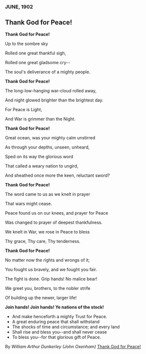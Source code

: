### JUNE, 1902
## Thank God for Peace!

**Thank God for Peace!**

Up to the sombre sky

Rolled one great thankful sigh,

Rolled one great gladsome cry--

The soul's deliverance of a mighty people.

**Thank God for Peace!**

The long-low-hanging war-cloud rolled away,

And night glowed brighter than the brightest day.

For Peace is Light,

And War is grimmer than the Night.

**Thank God for Peace!**

Great ocean, was your mighty calm unstirred

As through your depths, unseen, unheard,

Sped on its way the glorious word

That called a weary nation to ungird,

And sheathed once more the keen, reluctant sword?

**Thank God for Peace!**

The word came to us as we knelt in prayer

That wars might cease.

Peace found us on our knees, and prayer for Peace

Was changed to prayer of deepest thankfulness.

We knelt in War, we rose in Peace to bless

Thy grace, Thy care, Thy tenderness.

**Thank God for Peace!**

No matter now the rights and wrongs of it;

You fought us bravely, and we fought you fair.

The fight is done. Grip hands! No malice bear!

We greet you, brothers, to the nobler strife

Of building up the newer, larger life!

**Join hands! Join hands! Ye nations of the stock!**
- And make henceforth a mighty Trust for Peace.
- A great enduring peace that shall withstand
- The shocks of time and circumstance; and every land
- Shall rise and bless you--and shall never cease
- To bless you--for that glorious gift of Peace.

By _William Arthur Dunkerley (John Oxenham)_
[Thank God for Peace!](http://www.public-domain-poetry.com/william-arthur-dunkerley/thank-god-for-peace-28167)
